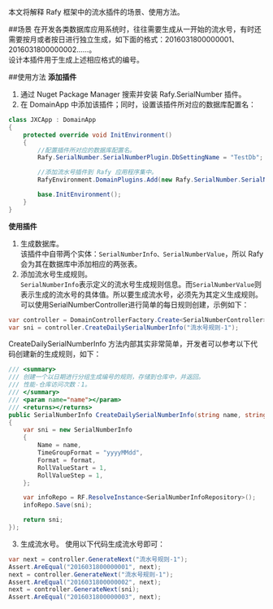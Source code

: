 ﻿本文将解释 Rafy 框架中的流水插件的场景、使用方法。  

##场景
在开发各类数据库应用系统时，往往需要生成从一开始的流水号，有时还需要按月或者按日进行独立生成，如下面的格式：2016031800000001、2016031800000002……。<br>
设计本插件用于生成上述相应格式的编号。

##使用方法
**添加插件**
1. 通过 Nuget Package Manager 搜索并安装 Rafy.SerialNumber 插件。
2. 在 DomainApp 中添加该插件；同时，设置该插件所对应的数据库配置名：

```cs
class JXCApp : DomainApp
{
    protected override void InitEnvironment()
    {
        //配置插件所对应的数据库配置名。
        Rafy.SerialNumber.SerialNumberPlugin.DbSettingName = "TestDb";

        //添加流水号插件到 Rafy 应用程序集中。
        RafyEnvironment.DomainPlugins.Add(new Rafy.SerialNumber.SerialNumberPlugin());

        base.InitEnvironment();
    }
}
```

**使用插件**
1. 生成数据库。<br>
该插件中自带两个实体：`SerialNumberInfo、SerialNumberValue`，所以 Rafy 会为其在数据库中添加相应的两张表。
2. 添加流水号生成规则。 <br>
`SerialNumberInfo`表示定义的流水号生成规则信息。而`SerialNumberValue`则表示生成的流水号的具体值。所以要生成流水号，必须先为其定义生成规则。可以使用<codeInline xmlns="http://ddue.schemas.microsoft.com/authoring/2003/5">SerialNumberController进行简单的每日规则创建，示例如下：
```cs
var controller = DomainControllerFactory.Create<SerialNumberController>();
var sni = controller.CreateDailySerialNumberInfo("流水号规则-1");
```
CreateDailySerialNumberInfo 方法内部其实非常简单，开发者可以参考以下代码创建新的生成规则，如下：
```cs
/// <summary>
/// 创建一个以日期进行分组生成编号的规则，存储到仓库中，并返回。
/// 性能-仓库访问次数：1。
/// </summary>
/// <param name="name"></param>
/// <returns></returns>
public SerialNumberInfo CreateDailySerialNumberInfo(string name, string format = "yyyyMMdd********")
{
    var sni = new SerialNumberInfo
    {
        Name = name,
        TimeGroupFormat = "yyyyMMdd",
        Format = format,
        RollValueStart = 1,
        RollValueStep = 1,
    };

    var infoRepo = RF.ResolveInstance<SerialNumberInfoRepository>();
    infoRepo.Save(sni);

    return sni;
});
```
3. 生成流水号。
使用以下代码生成流水号即可：

```cs
var next = controller.GenerateNext("流水号规则-1");
Assert.AreEqual("2016031800000001", next);
next = controller.GenerateNext("流水号规则-1");
Assert.AreEqual("2016031800000002", next);
next = controller.GenerateNext(sni);
Assert.AreEqual("2016031800000003", next);
```

